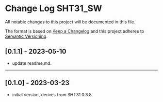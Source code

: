 # Change Log SHT31_SW

All notable changes to this project will be documented in this file.

The format is based on [Keep a Changelog](http://keepachangelog.com/)
and this project adheres to [Semantic Versioning](http://semver.org/).


## [0.1.1] - 2023-05-10
- update readme.md.

----

## [0.1.0] - 2023-03-23
- initial version, derives from SHT31 0.3.8

